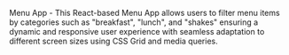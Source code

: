 Menu App - This React-based Menu App allows users to filter menu items by categories such as "breakfast", "lunch", and "shakes" ensuring a dynamic and responsive user experience with seamless adaptation to different screen sizes using CSS Grid and media queries.

